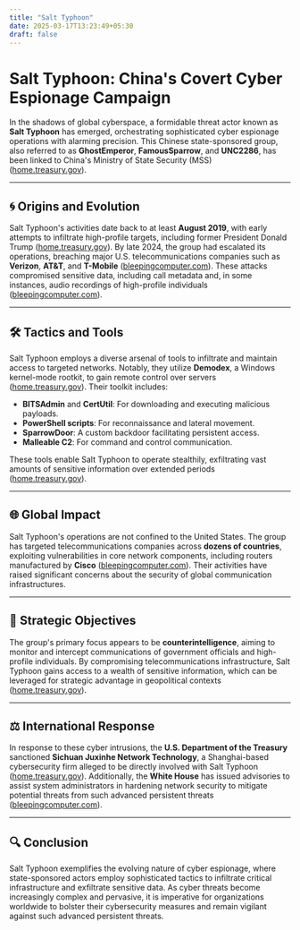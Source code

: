 ```yaml
---
title: "Salt Typhoon"
date: 2025-03-17T13:23:49+05:30
draft: false
---
```

# Salt Typhoon: China's Covert Cyber Espionage Campaign

In the shadows of global cyberspace, a formidable threat actor known as **Salt Typhoon** has emerged, orchestrating sophisticated cyber espionage operations with alarming precision. This Chinese state-sponsored group, also referred to as **GhostEmperor**, **FamousSparrow**, and **UNC2286**, has been linked to China's Ministry of State Security (MSS) ([home.treasury.gov](https://home.treasury.gov/news/press-releases/jy2792)).

---

## 🌀 Origins and Evolution

Salt Typhoon's activities date back to at least **August 2019**, with early attempts to infiltrate high-profile targets, including former President Donald Trump ([home.treasury.gov](https://home.treasury.gov/news/press-releases/jy2792)). By late 2024, the group had escalated its operations, breaching major U.S. telecommunications companies such as **Verizon**, **AT&T**, and **T-Mobile** ([bleepingcomputer.com](https://www.bleepingcomputer.com/news/security/white-house-salt-typhoon-hacked-telcos-in-dozens-of-countries)). These attacks compromised sensitive data, including call metadata and, in some instances, audio recordings of high-profile individuals ([bleepingcomputer.com](https://www.bleepingcomputer.com/news/security/white-house-salt-typhoon-hacked-telcos-in-dozens-of-countries)).

---

## 🛠️ Tactics and Tools

Salt Typhoon employs a diverse arsenal of tools to infiltrate and maintain access to targeted networks. Notably, they utilize **Demodex**, a Windows kernel-mode rootkit, to gain remote control over servers ([home.treasury.gov](https://home.treasury.gov/news/press-releases/jy2792)). Their toolkit includes:

- **BITSAdmin** and **CertUtil**: For downloading and executing malicious payloads.
- **PowerShell scripts**: For reconnaissance and lateral movement.
- **SparrowDoor**: A custom backdoor facilitating persistent access.
- **Malleable C2**: For command and control communication.

These tools enable Salt Typhoon to operate stealthily, exfiltrating vast amounts of sensitive information over extended periods ([home.treasury.gov](https://home.treasury.gov/news/press-releases/jy2792)).

---

## 🌐 Global Impact

Salt Typhoon's operations are not confined to the United States. The group has targeted telecommunications companies across **dozens of countries**, exploiting vulnerabilities in core network components, including routers manufactured by **Cisco** ([bleepingcomputer.com](https://www.bleepingcomputer.com/news/security/white-house-salt-typhoon-hacked-telcos-in-dozens-of-countries/)). Their activities have raised significant concerns about the security of global communication infrastructures.

---

## 🧩 Strategic Objectives

The group's primary focus appears to be **counterintelligence**, aiming to monitor and intercept communications of government officials and high-profile individuals. By compromising telecommunications infrastructure, Salt Typhoon gains access to a wealth of sensitive information, which can be leveraged for strategic advantage in geopolitical contexts ([home.treasury.gov](https://home.treasury.gov/news/press-releases/jy2792)).

---

## ⚖️ International Response

In response to these cyber intrusions, the **U.S. Department of the Treasury** sanctioned **Sichuan Juxinhe Network Technology**, a Shanghai-based cybersecurity firm alleged to be directly involved with Salt Typhoon ([home.treasury.gov](https://home.treasury.gov/news/press-releases/jy2792)). Additionally, the **White House** has issued advisories to assist system administrators in hardening network security to mitigate potential threats from such advanced persistent threats ([bleepingcomputer.com](https://www.bleepingcomputer.com/news/security/white-house-salt-typhoon-hacked-telcos-in-dozens-of-countries/)).

---

## 🔍 Conclusion

Salt Typhoon exemplifies the evolving nature of cyber espionage, where state-sponsored actors employ sophisticated tactics to infiltrate critical infrastructure and exfiltrate sensitive data. As cyber threats become increasingly complex and pervasive, it is imperative for organizations worldwide to bolster their cybersecurity measures and remain vigilant against such advanced persistent threats.